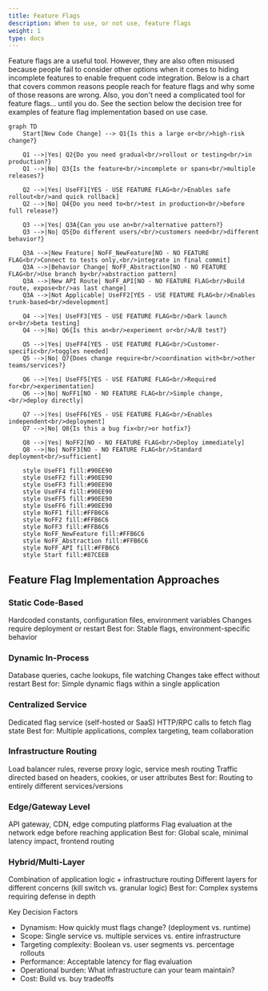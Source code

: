 ```yaml
---
title: Feature Flags
description: When to use, or not use, feature flags
weight: 1
type: docs
---
```


Feature flags are a useful tool. However, they are also often misused because people fail to consider other options when
it comes to hiding incomplete features to enable frequent code integration. Below is a chart that covers common
reasons people reach for feature flags and why some of those reasons are wrong. Also, you don't need a complicated tool for
feature flags... until you do. See the section below the decision tree for examples of feature flag implementation based
on use case.

```mermaid
graph TD
    Start[New Code Change] --> Q1{Is this a large or<br/>high-risk change?}
    
    Q1 -->|Yes| Q2{Do you need gradual<br/>rollout or testing<br/>in production?}
    Q1 -->|No| Q3{Is the feature<br/>incomplete or spans<br/>multiple releases?}
    
    Q2 -->|Yes| UseFF1[YES - USE FEATURE FLAG<br/>Enables safe rollout<br/>and quick rollback]
    Q2 -->|No| Q4{Do you need to<br/>test in production<br/>before full release?}
    
    Q3 -->|Yes| Q3A{Can you use an<br/>alternative pattern?}
    Q3 -->|No| Q5{Do different users/<br/>customers need<br/>different behavior?}
    
    Q3A -->|New Feature| NoFF_NewFeature[NO - NO FEATURE FLAG<br/>Connect to tests only,<br/>integrate in final commit]
    Q3A -->|Behavior Change| NoFF_Abstraction[NO - NO FEATURE FLAG<br/>Use branch by<br/>abstraction pattern]
    Q3A -->|New API Route| NoFF_API[NO - NO FEATURE FLAG<br/>Build route, expose<br/>as last change]
    Q3A -->|Not Applicable| UseFF2[YES - USE FEATURE FLAG<br/>Enables trunk-based<br/>development]
    
    Q4 -->|Yes| UseFF3[YES - USE FEATURE FLAG<br/>Dark launch or<br/>beta testing]
    Q4 -->|No| Q6{Is this an<br/>experiment or<br/>A/B test?}
    
    Q5 -->|Yes| UseFF4[YES - USE FEATURE FLAG<br/>Customer-specific<br/>toggles needed]
    Q5 -->|No| Q7{Does change require<br/>coordination with<br/>other teams/services?}
    
    Q6 -->|Yes| UseFF5[YES - USE FEATURE FLAG<br/>Required for<br/>experimentation]
    Q6 -->|No| NoFF1[NO - NO FEATURE FLAG<br/>Simple change,<br/>deploy directly]
    
    Q7 -->|Yes| UseFF6[YES - USE FEATURE FLAG<br/>Enables independent<br/>deployment]
    Q7 -->|No| Q8{Is this a bug fix<br/>or hotfix?}
    
    Q8 -->|Yes| NoFF2[NO - NO FEATURE FLAG<br/>Deploy immediately]
    Q8 -->|No| NoFF3[NO - NO FEATURE FLAG<br/>Standard deployment<br/>sufficient]
    
    style UseFF1 fill:#90EE90
    style UseFF2 fill:#90EE90
    style UseFF3 fill:#90EE90
    style UseFF4 fill:#90EE90
    style UseFF5 fill:#90EE90
    style UseFF6 fill:#90EE90
    style NoFF1 fill:#FFB6C6
    style NoFF2 fill:#FFB6C6
    style NoFF3 fill:#FFB6C6
    style NoFF_NewFeature fill:#FFB6C6
    style NoFF_Abstraction fill:#FFB6C6
    style NoFF_API fill:#FFB6C6
    style Start fill:#87CEEB
```

## Feature Flag Implementation Approaches

### Static Code-Based

Hardcoded constants, configuration files, environment variables
Changes require deployment or restart
Best for: Stable flags, environment-specific behavior

### Dynamic In-Process

Database queries, cache lookups, file watching
Changes take effect without restart
Best for: Simple dynamic flags within a single application

### Centralized Service

Dedicated flag service (self-hosted or SaaS)
HTTP/RPC calls to fetch flag state
Best for: Multiple applications, complex targeting, team collaboration

### Infrastructure Routing

Load balancer rules, reverse proxy logic, service mesh routing
Traffic directed based on headers, cookies, or user attributes
Best for: Routing to entirely different services/versions

### Edge/Gateway Level

API gateway, CDN, edge computing platforms
Flag evaluation at the network edge before reaching application
Best for: Global scale, minimal latency impact, frontend routing

### Hybrid/Multi-Layer

Combination of application logic + infrastructure routing
Different layers for different concerns (kill switch vs. granular logic)
Best for: Complex systems requiring defense in depth

Key Decision Factors

- Dynamism: How quickly must flags change? (deployment vs. runtime)
- Scope: Single service vs. multiple services vs. entire infrastructure
- Targeting complexity: Boolean vs. user segments vs. percentage rollouts
- Performance: Acceptable latency for flag evaluation
- Operational burden: What infrastructure can your team maintain?
- Cost: Build vs. buy tradeoffs

